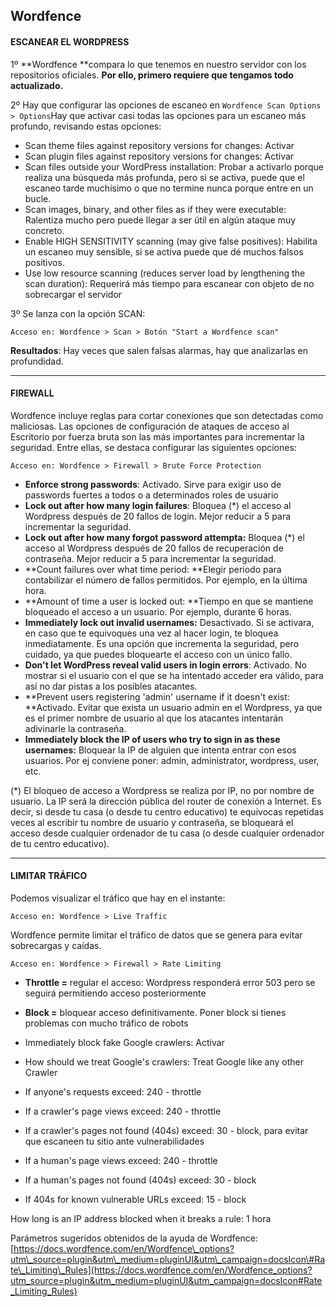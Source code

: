 ## Wordfence

#### ESCANEAR EL WORDPRESS

1º **Wordfence **compara lo que tenemos en nuestro servidor con los repositorios oficiales. **Por ello, primero requiere que tengamos todo actualizado.**

2º Hay que configurar las opciones de escaneo en `Wordfence Scan Options > Options`Hay que activar casi todas las opciones para un escaneo más profundo, revisando estas opciones:

* Scan theme files against repository versions for changes: Activar
* Scan plugin files against repository versions for changes: Activar
* Scan files outside your WordPress installation: Probar a activarlo porque realiza una búsqueda más profunda, pero si se activa, puede que el escaneo tarde muchísimo o que no termine nunca porque entre en un bucle.
* Scan images, binary, and other files as if they were executable: Ralentiza mucho pero puede llegar a ser útil en algún ataque muy concreto.
* Enable HIGH SENSITIVITY scanning \(may give false positives\): Habilita un escaneo muy sensible, si se activa puede que dé muchos falsos positivos.
* Use low resource scanning \(reduces server load by lengthening the scan duration\): Requerirá más tiempo para escanear con objeto de no sobrecargar el servidor

3º Se lanza con la opción SCAN:

```
Acceso en: Wordfence > Scan > Botón "Start a Wordfence scan"
```

**Resultados**: Hay veces que salen falsas alarmas, hay que analizarlas en profundidad.

---

#### FIREWALL

Wordfence incluye reglas para cortar conexiones que son detectadas como maliciosas. Las opciones de configuración de ataques de acceso al Escritorio por fuerza bruta son las más importantes para incrementar la seguridad. Entre ellas, se destaca configurar las siguientes opciones:

```
Acceso en: Wordfence > Firewall > Brute Force Protection
```

* **Enforce strong passwords**: Activado. Sirve para exigir uso de passwords fuertes a todos o a determinados roles de usuario
* **Lock out after how many login failures**:  Bloquea \(\*\) el acceso al Wordpress después de 20 fallos de login. Mejor reducir a 5 para incrementar la seguridad.
* **Lock out after how many forgot password attempta:** Bloquea \(\*\) el acceso al Wordpress después de 20 fallos de recuperación de contraseña. Mejor reducir a 5 para incrementar la seguridad.
* **Count failures over what time period: **Elegir periodo para contabilizar el número de fallos permitidos. Por ejemplo, en la última hora.
* **Amount of time a user is locked out: **Tiempo en que se mantiene bloqueado el acceso a un usuario. Por ejemplo, durante 6 horas.
* **Immediately lock out invalid usernames:** Desactivado. Si se activara, en caso que te equivoques una vez al hacer login, te bloquea inmediatamente. Es una opción que incrementa la seguridad, pero cuidado, ya que puedes bloquearte el acceso con un único fallo.
* **Don't let WordPress reveal valid users in login errors**: Activado. No mostrar si el usuario con el que se ha intentado acceder era válido, para así no dar pistas a los posibles atacantes.
* **Prevent users registering 'admin' username if it doesn't exist: **Activado. Evitar que exista un usuario admin en el Wordpress, ya que es el primer nombre de usuario al que los atacantes intentarán adivinarle la contraseña.
* **Immediately block the IP of users who try to sign in as these usernames:** Bloquear la IP de alguien que intenta entrar con esos usuarios. Por ej conviene poner: admin, administrator, wordpress, user, etc. 

\(\*\) El bloqueo de acceso a Wordpress se realiza por IP, no por nombre de usuario. La IP será la dirección pública del router de conexión a Internet. Es decir, si desde tu casa \(o desde tu centro educativo\) te equivocas repetidas veces al escribir tu nombre de usuario y contraseña, se bloqueará el acceso desde cualquier ordenador de tu casa \(o desde cualquier ordenador de tu centro educativo\).



---

#### LIMITAR TRÁFICO

Podemos visualizar el tráfico que hay en el instante:

```
Acceso en: Wordfence > Live Traffic
```

Wordfence permite limitar el tráfico de datos que se genera para evitar sobrecargas y caídas.

```
Acceso en: Wordfence > Firewall > Rate Limiting
```

* **Throttle =** regular el acceso: Wordpress responderá error 503 pero se seguirá permitiendo acceso posteriormente
* **Block =** bloquear acceso definitivamente. Poner block si tienes problemas con mucho tráfico de robots

* Immediately block fake Google crawlers: Activar

* How should we treat Google's crawlers: Treat Google like any other Crawler

* If anyone's requests exceed: 240 - throttle

* If a crawler's page views exceed: 240 - throttle

* If a crawler's pages not found \(404s\) exceed: 30 - block, para evitar que escaneen tu sitio ante vulnerabilidades
* If a human's page views exceed: 240 - throttle
* If a human's pages not found \(404s\) exceed: 30 - block
* If 404s for known vulnerable URLs exceed: 15 - block

How long is an IP address blocked when it breaks a rule: 1 hora

Parámetros sugeridos obtenidos de la ayuda de Wordfence: [https://docs.wordfence.com/en/Wordfence\_options?utm\_source=plugin&utm\_medium=pluginUI&utm\_campaign=docsIcon\#Rate\_Limiting\_Rules](https://docs.wordfence.com/en/Wordfence_options?utm_source=plugin&utm_medium=pluginUI&utm_campaign=docsIcon#Rate_Limiting_Rules)

